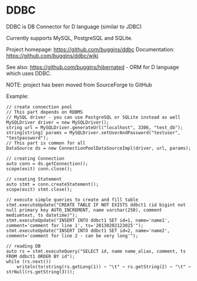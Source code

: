 DDBC
====

DDBC is DB Connector for D language (similar to JDBC)

Currently supports MySQL, PostgreSQL and SQLite.

Project homepage: https://github.com/buggins/ddbc
Documentation: https://github.com/buggins/ddbc/wiki

See also: https://github.com/buggins/hibernated - ORM for D language which uses DDBC.

NOTE: project has been moved from SourceForge to GitHub

Example:

    // create connection pool
    // This part depends on RDBMS
    // MySQL driver - you can use PostgreSQL or SQLite instead as well
    MySQLDriver driver = new MySQLDriver();
    string url = MySQLDriver.generateUrl("localhost", 3306, "test_db");
    string[string] params = MySQLDriver.setUserAndPassword("testuser", "testpassword");
    // This part is common for all
    DataSource ds = new ConnectionPoolDataSourceImpl(driver, url, params);

    // creating Connection
    auto conn = ds.getConnection();
    scope(exit) conn.close();

    // creating Statement
    auto stmt = conn.createStatement();
    scope(exit) stmt.close();

    // execute simple queries to create and fill table
    stmt.executeUpdate("CREATE TABLE IF NOT EXISTS ddbct1 (id bigint not null primary key AUTO_INCREMENT, name varchar(250), comment mediumtext, ts datetime)");
    stmt.executeUpdate("INSERT INTO ddbct1 SET id=1, name='name1', comment='comment for line 1', ts='20130202123025'");
    stmt.executeUpdate("INSERT INTO ddbct1 SET id=2, name='name2', comment='comment for line 2 - can be very long'");

    // reading DB
    auto rs = stmt.executeQuery("SELECT id, name name_alias, comment, ts FROM ddbct1 ORDER BY id");
    while (rs.next())
        writeln(to!string(rs.getLong(1)) ~ "\t" ~ rs.getString(2) ~ "\t" ~ strNull(rs.getString(3)));